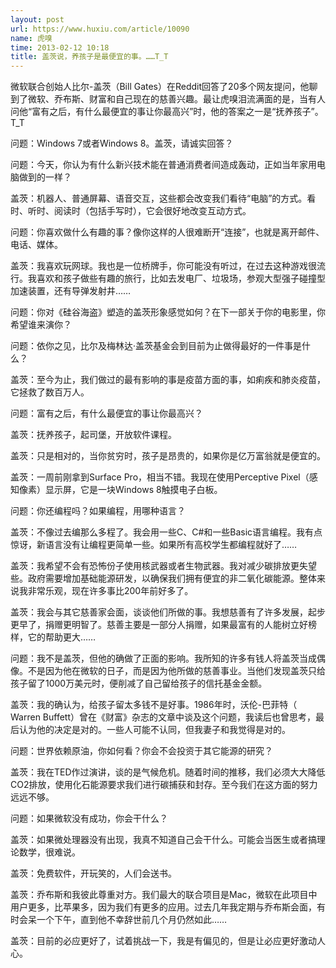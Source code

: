 ```yaml
---
layout: post
url: https://www.huxiu.com/article/10090
name: 虎嗅
time: 2013-02-12 10:18
title: 盖茨说，养孩子是最便宜的事。……T_T
---
```

微软联合创始人比尔-盖茨（Bill Gates）在Reddit回答了20多个网友提问，他聊到了微软、乔布斯、财富和自己现在的慈善兴趣。最让虎嗅泪流满面的是，当有人问他“富有之后，有什么最便宜的事让你最高兴”时，他的答案之一是“抚养孩子”。T_T

问题：Windows 7或者Windows 8。盖茨，请诚实回答？

问题：今天，你认为有什么新兴技术能在普通消费者间造成轰动，正如当年家用电脑做到的一样？

盖茨：机器人、普通屏幕、语音交互，这些都会改变我们看待“电脑”的方式。看时、听时、阅读时（包括手写时），它会很好地改变互动方式。

问题：你喜欢做什么有趣的事？像你这样的人很难断开“连接”，也就是离开邮件、电话、媒体。

盖茨：我喜欢玩网球。我也是一位桥牌手，你可能没有听过，在过去这种游戏很流行。我喜欢和孩子做些有趣的旅行，比如去发电厂、垃圾场，参观大型强子碰撞型加速装置，还有导弹发射井……

问题：你对《硅谷海盗》塑造的盖茨形象感觉如何？在下一部关于你的电影里，你希望谁来演你？

问题：依你之见，比尔及梅林达·盖茨基金会到目前为止做得最好的一件事是什么？

盖茨：至今为止，我们做过的最有影响的事是疫苗方面的事，如痢疾和肺炎疫苗，它拯救了数百万人。

问题：富有之后，有什么最便宜的事让你最高兴？

盖茨：抚养孩子，起司堡，开放软件课程。

盖茨：只是相对的，当你贫穷时，孩子是昂贵的，如果你是亿万富翁就是便宜的。

盖茨：一周前刚拿到Surface Pro，相当不错。我现在使用Perceptive Pixel（感知像素）显示屏，它是一块Windows 8触摸电子白板。

问题：你还编程吗？如果编程，用哪种语言？

盖茨：不像过去编那么多程了。我会用一些C、C#和一些Basic语言编程。我有点惊讶，新语言没有让编程更简单一些。如果所有高校学生都编程就好了……

盖茨：我希望不会有恐怖份子使用核武器或者生物武器。我对减少碳排放更失望些。政府需要增加基础能源研发，以确保我们拥有便宜的非二氧化碳能源。整体来说我非常乐观，现在许多事比200年前好多了。

盖茨：我会与其它慈善家会面，谈谈他们所做的事。我想慈善有了许多发展，起步更早了，捐赠更明智了。慈善主要是一部分人捐赠，如果最富有的人能树立好榜样，它的帮助更大……

问题：我不是盖茨，但他的确做了正面的影响。我所知的许多有钱人将盖茨当成偶像。不是因为他在微软的日子，而是因为他所做的慈善事业。当他们发现盖茨只给孩子留了1000万美元时，便削减了自己留给孩子的信托基金金额。

盖茨：我的确认为，给孩子留太多钱不是好事。1986年时，沃伦-巴菲特（ Warren Buffett）曾在《财富》杂志的文章中谈及这个问题，我读后也曾思考，最后认为他的决定是对的。一些人可能不认同，但我妻子和我觉得是对的。

问题：世界依赖原油，你如何看？你会不会投资于其它能源的研究？

盖茨：我在TED作过演讲，谈的是气候危机。随着时间的推移，我们必须大大降低CO2排放，使用化石能源要求我们进行碳捕获和封存。至今我们在这方面的努力远远不够。

问题：如果微软没有成功，你会干什么？

盖茨：如果微处理器没有出现，我真不知道自己会干什么。可能会当医生或者搞理论数学，很难说。

盖茨：免费软件，开玩笑的，人们会送书。

盖茨：乔布斯和我彼此尊重对方。我们最大的联合项目是Mac，微软在此项目中用户更多，比苹果多，因为我们有更多的应用。过去几年我定期与乔布斯会面，有时会呆一个下午，直到他不幸辞世前几个月仍然如此……

盖茨：目前的必应更好了，试着挑战一下，我是有偏见的，但是让必应更好激动人心。

